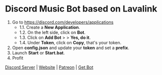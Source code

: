 # Discord Music Bot based on Lavalink
1. Go to https://discord.com/developers/applications  
   - 1.1. Create a **New Application**.  
   - 1.2. On the left side, click on **Bot**.  
   - 1.3. Click on **Add Bot** > > **Yes, do it**.  
   - 1.4. Under **Token**, click on **Copy**, that's your token.  
2. Open **config.json** and update your **token** and set a **prefix**.  
3. Launch **Start** or **Start.bat**.  
4. Profit  

[Discord Server](https://discord.gg/ycYmMmP) | [Website](https://kellphy.com) | [Patreon](https://www.kellphy.com/patreon) | [Get Bot](https://github.com/Kellphy/MusicBot/releases)  